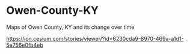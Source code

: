 # Owen-County-KY
Maps of Owen County, KY and its change over time



https://ion.cesium.com/stories/viewer/?id=6230cda9-8970-469a-a1d1-5e756e0fb4eb
